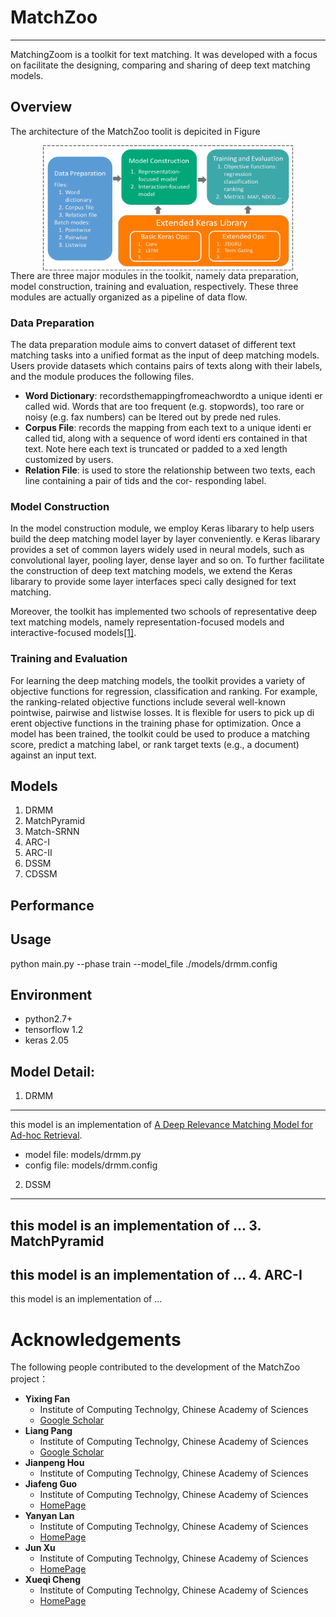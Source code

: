 # MatchZoo
----
MatchingZoom is a toolkit for text matching. It was developed with a focus on facilitate the designing, comparing and sharing of deep text matching models. 

## Overview
The architecture of the MatchZoo toolit is depicited in Figure 
<div align='center'>
<img src="./data/matchzoo.png" width = "400" height = "200" alt="图片名称" align=center />
</div>
There are three major modules in the toolkit, namely data preparation, model construction, training and evaluation, respectively. These three modules are actually organized as a pipeline of data flow.

### Data Preparation
The data preparation module aims to convert dataset of different text matching tasks into a unified format as the input of deep matching models. Users provide datasets which contains pairs of texts along with their labels, and the module produces the following files.

+	**Word Dictionary**: recordsthemappingfromeachwordto a unique identi er called wid. Words that are too frequent (e.g. stopwords), too rare or noisy (e.g. fax numbers) can be  ltered out by prede ned rules.
+	**Corpus File**: records the mapping from each text to a unique identi er called tid, along with a sequence of word identi ers contained in that text. Note here each text is truncated or padded to a  xed length customized by users.
+	**Relation File**: is used to store the relationship between two texts, each line containing a pair of tids and the cor- responding label.

### Model Construction
In the model construction module, we employ Keras libarary to help users build the deep matching model layer by layer conveniently.  e Keras libarary provides a set of common layers widely used in neural models, such as convolutional layer, pooling layer, dense layer and so on. To further facilitate the construction of deep text matching models, we extend the Keras libarary to provide some layer interfaces speci cally designed for text matching. 

Moreover, the toolkit has implemented two schools of representative deep text matching models, namely representation-focused models and interactive-focused models[[1]](http://www.bigdatalab.ac.cn/~gjf/papers/2016/CIKM2016a_guo.pdf).

### Training and Evaluation
For learning the deep matching models, the toolkit provides a variety of objective functions for regression, classification and ranking. For example, the ranking-related objective functions include several well-known pointwise, pairwise and listwise losses. It is flexible for users to pick up di erent objective functions in the training phase for optimization. Once a model has been trained, the toolkit could be used to produce a matching score, predict a matching label, or rank target texts (e.g., a document) against an input text.

## Models

1. DRMM
2. MatchPyramid
3. Match-SRNN
4. ARC-I
5. ARC-II
6. DSSM
7. CDSSM

## Performance

## Usage
python main.py --phase train --model_file ./models/drmm.config

## Environment
* python2.7+ 
* tensorflow 1.2
* keras 2.05

## Model Detail:

1. DRMM
-------
this model is an implementation of <a href="http://www.bigdatalab.ac.cn/~gjf/papers/2016/CIKM2016a_guo.pdf">A Deep Relevance Matching Model for Ad-hoc Retrieval</a>.

- model file: models/drmm.py
- config file: models/drmm.config

2. DSSM
-------
this model is an implementation of ...
3. MatchPyramid
-------
this model is an implementation of ...
4. ARC-I
-------
this model is an implementation of ...


Acknowledgements
=====
The following people contributed to the development of the MatchZoo project：

- **Yixing Fan**
    - Institute of Computing Technolgy, Chinese Academy of Sciences
    - [Google Scholar](https://scholar.google.com/citations?user=w5kGcUsAAAAJ&hl=en)
- **Liang Pang** 
    - Institute of Computing Technolgy, Chinese Academy of Sciences
    - [Google Scholar](https://scholar.google.com/citations?user=1dgQHBkAAAAJ&hl=zh-CN)
- **Jianpeng Hou** 
    - Institute of Computing Technolgy, Chinese Academy of Sciences
- **Jiafeng Guo**
    - Institute of Computing Technolgy, Chinese Academy of Sciences
    - [HomePage](http://www.bigdatalab.ac.cn/~gjf/)
- **Yanyan Lan**
    - Institute of Computing Technolgy, Chinese Academy of Sciences
    - [HomePage](http://www.bigdatalab.ac.cn/~lanyanyan/)
- **Jun Xu**
    - Institute of Computing Technolgy, Chinese Academy of Sciences
    - [HomePage](http://www.bigdatalab.ac.cn/~junxu/)
- **Xueqi Cheng**
    - Institute of Computing Technolgy, Chinese Academy of Sciences 
    - [HomePage](http://www.bigdatalab.ac.cn/~cxq/)
